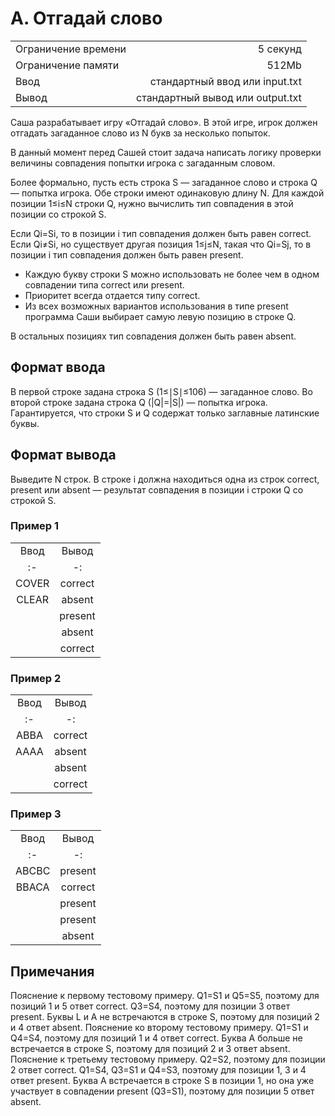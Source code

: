 # А. Отгадай слово

|                     |                                  |
| :------------------ | -------------------------------: |
| Ограничение времени |                         5 секунд |
| Ограничение памяти  |                            512Mb |
| Ввод                |   стандартный ввод или input.txt |
| Вывод               | стандартный вывод или output.txt |

Саша разрабатывает игру «Отгадай слово». В этой игре, игрок должен отгадать загаданное слово из N букв за несколько попыток.

В данный момент перед Сашей стоит задача написать логику проверки величины совпадения попытки игрока с загаданным словом.

Более формально, пусть есть строка S — загаданное слово и строка Q — попытка игрока. Обе строки имеют одинаковую длину N. Для каждой позиции 1≤i≤N строки Q, нужно вычислить тип совпадения в этой позиции со строкой S.

Если Qi=Si, то в позиции i тип совпадения должен быть равен correct.
Если Qi≠Si, но существует другая позиция 1≤j≤N, такая что Qi=Sj, то в позиции i тип
совпадения должен быть равен present.

- Каждую букву строки S можно использовать не более чем в одном совпадении типа
  correct или present.
- Приоритет всегда отдается типу correct.
- Из всех возможных вариантов использования в типе present программа Саши выбирает
  самую левую позицию в строке Q.

В остальных позициях тип совпадения должен быть равен absent.

## Формат ввода

В первой строке задана строка S (1≤∣S∣≤106) — загаданное слово.
Во второй строке задана строка Q (|Q|=|S|) — попытка игрока.
Гарантируется, что строки S и Q содержат только заглавные латинские буквы.

## Формат вывода

Выведите N строк. В строке i должна находиться одна из строк correct, present или absent — результат совпадения в позиции i строки Q со строкой S.

### Пример 1

|       |         |
| :---: | :-----: |
| Ввод  |  Вывод  |
|  :-   |   -:    |
| COVER | correct |
| CLEAR | absent  |
|       | present |
|       | absent  |
|       | correct |

### Пример 2

|      |         |
| :--: | :-----: |
| Ввод |  Вывод  |
|  :-  |   -:    |
| ABBA | correct |
| AAAA | absent  |
|      | absent  |
|      | correct |

### Пример 3

|       |         |
| :---: | :-----: |
| Ввод  |  Вывод  |
|  :-   |   -:    |
| ABCBC | present |
| BBACA | correct |
|       | present |
|       | present |
|       | absent  |

## Примечания

Пояснение к первому тестовому примеру.
Q1=S1 и Q5=S5, поэтому для позиций 1 и 5 ответ correct.
Q3=S4, поэтому для позиции 3 ответ present.
Буквы L и A не встречаются в строке S, поэтому для позиций 2 и 4 ответ absent.
Пояснение ко второму тестовому примеру.
Q1=S1 и Q4=S4, поэтому для позиций 1 и 4 ответ correct.
Буква A больше не встречается в строке S, поэтому для позиций 2 и 3 ответ absent.
Пояснение к третьему тестовому примеру.
Q2=S2, поэтому для позиции 2 ответ correct.
Q1=S4, Q3=S1 и Q4=S3, поэтому для позиции 1, 3 и 4 ответ present.
Буква A встречается в строке S в позиции 1, но она уже участвует в совпадении present (Q3=S1), поэтому для позиции 5 ответ absent.
